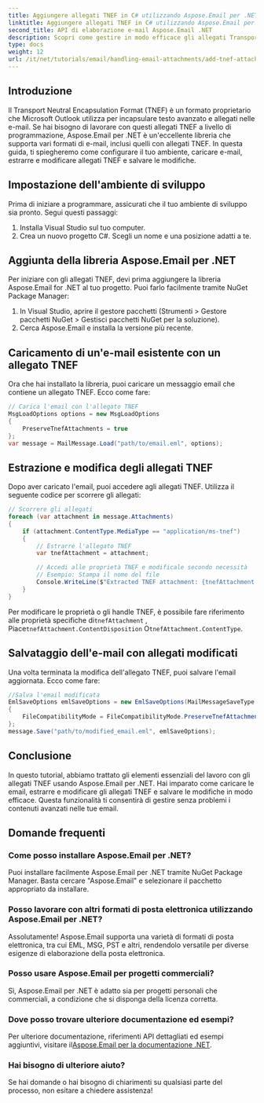 ```yaml
---
title: Aggiungere allegati TNEF in C# utilizzando Aspose.Email per .NET
linktitle: Aggiungere allegati TNEF in C# utilizzando Aspose.Email per .NET
second_title: API di elaborazione e-mail Aspose.Email .NET
description: Scopri come gestire in modo efficace gli allegati Transport Neutral Encapsulation Format (TNEF) in C# con la potente libreria Aspose.Email per .NET. Questa guida copre tutto, dalla configurazione dell'ambiente di sviluppo al caricamento.
type: docs
weight: 12
url: /it/net/tutorials/email/handling-email-attachments/add-tnef-attachments-in-csharp/
---
```

## Introduzione

Il Transport Neutral Encapsulation Format (TNEF) è un formato proprietario che Microsoft Outlook utilizza per incapsulare testo avanzato e allegati nelle e-mail. Se hai bisogno di lavorare con questi allegati TNEF a livello di programmazione, Aspose.Email per .NET è un'eccellente libreria che supporta vari formati di e-mail, inclusi quelli con allegati TNEF. In questa guida, ti spiegheremo come configurare il tuo ambiente, caricare e-mail, estrarre e modificare allegati TNEF e salvare le modifiche.

## Impostazione dell'ambiente di sviluppo

Prima di iniziare a programmare, assicurati che il tuo ambiente di sviluppo sia pronto. Segui questi passaggi:

1. Installa Visual Studio sul tuo computer.
2. Crea un nuovo progetto C#. Scegli un nome e una posizione adatti a te.

## Aggiunta della libreria Aspose.Email per .NET

Per iniziare con gli allegati TNEF, devi prima aggiungere la libreria Aspose.Email for .NET al tuo progetto. Puoi farlo facilmente tramite NuGet Package Manager:

1. In Visual Studio, aprire il gestore pacchetti (Strumenti > Gestore pacchetti NuGet > Gestisci pacchetti NuGet per la soluzione).
2. Cerca Aspose.Email e installa la versione più recente.

## Caricamento di un'e-mail esistente con un allegato TNEF

Ora che hai installato la libreria, puoi caricare un messaggio email che contiene un allegato TNEF. Ecco come fare:

```csharp
// Carica l'email con l'allegato TNEF
MsgLoadOptions options = new MsgLoadOptions
{
    PreserveTnefAttachments = true
};
var message = MailMessage.Load("path/to/email.eml", options);
```

## Estrazione e modifica degli allegati TNEF

Dopo aver caricato l'email, puoi accedere agli allegati TNEF. Utilizza il seguente codice per scorrere gli allegati:

```csharp
// Scorrere gli allegati
foreach (var attachment in message.Attachments)
{
    if (attachment.ContentType.MediaType == "application/ms-tnef")
    {
        // Estrarre l'allegato TNEF
        var tnefAttachment = attachment;

        // Accedi alle proprietà TNEF e modificale secondo necessità
        // Esempio: Stampa il nome del file
        Console.WriteLine($"Extracted TNEF attachment: {tnefAttachment.Name}");
    }
}
```

 Per modificare le proprietà o gli handle TNEF, è possibile fare riferimento alle proprietà specifiche di`tnefAttachment` , Piace`tnefAttachment.ContentDisposition` O`tnefAttachment.ContentType`.

## Salvataggio dell'e-mail con allegati modificati

Una volta terminata la modifica dell'allegato TNEF, puoi salvare l'email aggiornata. Ecco come fare:

```csharp
//Salva l'email modificata
EmlSaveOptions emlSaveOptions = new EmlSaveOptions(MailMessageSaveType.EmlFormat)
{
    FileCompatibilityMode = FileCompatibilityMode.PreserveTnefAttachments
};
message.Save("path/to/modified_email.eml", emlSaveOptions);
```

## Conclusione

In questo tutorial, abbiamo trattato gli elementi essenziali del lavoro con gli allegati TNEF usando Aspose.Email per .NET. Hai imparato come caricare le email, estrarre e modificare gli allegati TNEF e salvare le modifiche in modo efficace. Questa funzionalità ti consentirà di gestire senza problemi i contenuti avanzati nelle tue email.

## Domande frequenti

### Come posso installare Aspose.Email per .NET?

Puoi installare facilmente Aspose.Email per .NET tramite NuGet Package Manager. Basta cercare "Aspose.Email" e selezionare il pacchetto appropriato da installare.

### Posso lavorare con altri formati di posta elettronica utilizzando Aspose.Email per .NET?

Assolutamente! Aspose.Email supporta una varietà di formati di posta elettronica, tra cui EML, MSG, PST e altri, rendendolo versatile per diverse esigenze di elaborazione della posta elettronica.

### Posso usare Aspose.Email per progetti commerciali?

Sì, Aspose.Email per .NET è adatto sia per progetti personali che commerciali, a condizione che si disponga della licenza corretta.

### Dove posso trovare ulteriore documentazione ed esempi?

 Per ulteriore documentazione, riferimenti API dettagliati ed esempi aggiuntivi, visitare il[Aspose.Email per la documentazione .NET](https://reference.aspose.com/email/net/).

### Hai bisogno di ulteriore aiuto?

Se hai domande o hai bisogno di chiarimenti su qualsiasi parte del processo, non esitare a chiedere assistenza!